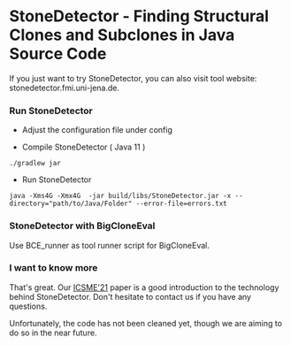 # StoneDetector - Finding Structural Clones and Subclones in Java Source Code

If you just want to try StoneDetector, you can also visit tool website: stonedetector.fmi.uni-jena.de.

### Run StoneDetector
* Adjust the configuration file under config

* Compile StoneDetector ( Java 11 )
```
./gradlew jar
```

* Run StoneDetector
```
java -Xms4G -Xmx4G  -jar build/libs/StoneDetector.jar -x --directory="path/to/Java/Folder" --error-file=errors.txt 
```

### StoneDetector with BigCloneEval
 Use BCE_runner as tool runner script for BigCloneEval.

### I want to know more
That's great. Our [ICSME'21](https://www.computer.org/csdl/proceedings-article/icsme/2021/288200a070/1yNh4Mp9yE0) paper is a good introduction to the technology behind StoneDetector. Don't hesitate to contact us if you have any questions.

Unfortunately, the code has not been cleaned yet, though we are aiming to do so in the near future.
